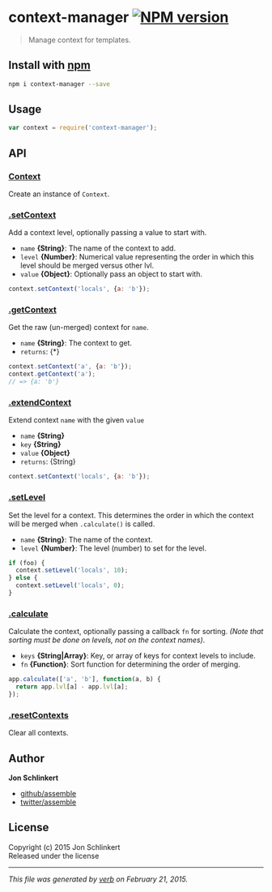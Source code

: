 # context-manager [![NPM version](https://badge.fury.io/js/context-manager.svg)](http://badge.fury.io/js/context-manager)

> Manage context for templates.

## Install with [npm](npmjs.org)

```bash
npm i context-manager --save
```

## Usage

```js
var context = require('context-manager');
```

## API
### [Context](index.js#L20)


Create an instance of `Context`.

### [.setContext](index.js#L40)

Add a context level, optionally passing a value to start with.

* `name` **{String}**: The name of the context to add.    
* `level` **{Number}**: Numerical value representing the order in which this level should be merged versus other lvl.    
* `value` **{Object}**: Optionally pass an object to start with.    

```js
context.setContext('locals', {a: 'b'});
```

### [.getContext](index.js#L60)

Get the raw (un-merged) context for `name`.

* `name` **{String}**: The context to get.    
* `returns`: {*}  

```js
context.setContext('a', {a: 'b'});
context.getContext('a');
// => {a: 'b'}
```

### [.extendContext](index.js#L78)

Extend context `name` with the given `value`

* `name` **{String}**    
* `key` **{String}**    
* `value` **{Object}**    
* `returns`: {String}  

```js
context.setContext('locals', {a: 'b'});
```

### [.setLevel](index.js#L107)

Set the level for a context. This determines the order in which the context will be merged when `.calculate()` is called.

* `name` **{String}**: The name of the context.    
* `level` **{Number}**: The level (number) to set for the level.    

```js
if (foo) {
  context.setLevel('locals', 10);
} else {
  context.setLevel('locals', 0);
}
```

### [.calculate](index.js#L142)

Calculate the context, optionally passing a callback `fn` for sorting. _(Note that sorting must be done on levels, not on the context names)_.

* `keys` **{String|Array}**: Key, or array of keys for context levels to include.    
* `fn` **{Function}**: Sort function for determining the order of merging.    

```js
app.calculate(['a', 'b'], function(a, b) {
  return app.lvl[a] - app.lvl[a];
});
```

### [.resetContexts](index.js#L166)


Clear all contexts.

## Author

**Jon Schlinkert**
 
+ [github/assemble](https://github.com/assemble)
+ [twitter/assemble](http://twitter.com/assemble) 

## License
Copyright (c) 2015 Jon Schlinkert  
Released under the  license

***

_This file was generated by [verb](https://github.com/assemble/verb) on February 21, 2015._